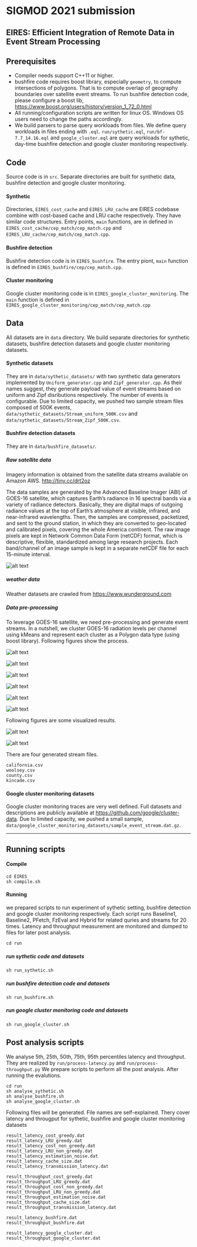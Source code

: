 # SIGMOD 2021 submission
EIRES: Efficient Integration of Remote Data in Event Stream Processing
---

## Prerequisites
* Compiler needs support C++11 or higher.
* bushfire code requires boost library, especially `geometry`, to compute intersections of polygons. That is to compute overlap of geography boundaries over satellite event streams.  To run bushfire detection code, please configure a boost lib, https://www.boost.org/users/history/version_1_72_0.html
* All running/configuration scripts are written for linux OS. Windows OS users need to change the paths accordingly.
* We build parsers to parse query workloads from files. We define query workloads in files ending with `.eql`.  `run/sythetic.eql`, `run/bf-7.7_14.16.eql` and `google_cluster.eql` are query workloads for sythetic, day-time bushfire detection and google cluster monitoring respectively. 


## Code
Source code is in `src`. Separate directories are built for synthetic data, bushfire detection and google cluster monitoring.

#### Synthetic
Directories,  `EIRES_cost_cache` and `EIRES_LRU_cache` are EIRES codebase combine with cost-based cache and LRU cache respectively.
They have similar code structures. Entry points, `main` functions, are in defined in `EIRES_cost_cache/cep_match/cep_match.cpp` and `EIRES_LRU_cache/cep_match/cep_match.cpp`.

#### Bushfire detection
Bushfire detection code is in `EIRES_bushfire`. The entry piont, `main` function is defined in `EIRES_bushfire/cep/cep_match.cpp`.

#### Cluster monitoring
Google cluster monitoring code is in `EIRES_google_cluster_monitoring`. The `main` function is defined in `EIRES_google_cluster_monitoring/cep_match/cep_match.cpp`

##
## Data
All datasets are in `data` directory. We build separate directories for synthetic datasets, bushfire detection datasets and google cluster monitoring datasets.

#### Synthetic datasets
They are in `data/sythetic_datasets/` with two synthetic data generators implemented by `Uniform_generator.cpp` and `Zipf_generator.cpp`.  As their names suggest, they generate payload value of event streams based on uniform and Zipf disributions respectively. The number of events is configurable. Due to limited capacity, we pushed two sample stream files composed of 500K events, `data/sythetic_datasets/Stream_uniform_500K.csv` and `data/sythetic_datasets/Stream_Zipf_500K.csv`.

#### Bushfire detection datasets
They are in `data/bushfire_datasets/`.
##### Raw satellite data
Imagery information is obtained from the satellite data streams available on Amazon AWS. http://tiny.cc/drt2oz 

The data samples are generated by the Advanced Baseline Imager (ABI) of GOES-16 satellite, which captures Earth’s radiance in 16 spectral bands via a variety of radiance detectors. Basically, they are digital maps of outgoing radiance values at the top of Earth’s atmosphere at visible, infrared, and near-infrared wavelengths. Then, the samples are compressed, packetized, and sent to the ground station, in which they are converted to geo-located and calibrated pixels, covering the whole America continent. The raw image pixels are kept in Network Common Data Form (netCDF) format, which is descriptive, flexible, standardized among large research projects. Each band/channel of an image sample is kept in a separate netCDF file for each 15-minute interval.

![alt text][band]

[band]: figs/Bands.png "" 

##### weather data
Weather datasets are crawled from https://www.wunderground.com

##### Data pre-processing
To leverage GOES-16 satellite, we need pre-processing and generate event streams. In a nutshell, we cluster GOES-16 radiation levels per channel using kMeans and represent each cluster as a Polygon data type (using boost library). Following figures show the process.

![alt text][a]

[a]: figs/1.png ""

![alt text][b]

[b]: figs/2.png ""

![alt text][c]

[c]: figs/3.png ""

![alt text][d]

[d]: figs/4.png ""

![alt text][e]

[e]: figs/5.png ""

![alt text][f]

[f]: figs/6.png ""

Following figures are some visualized results. 

![alt text][h]

[h]: figs/8.png ""

![alt text][i]

[i]: figs/9.png ""

There are four generated stream files.
```
california.csv
woolsey.csv
county.csv
kincade.csv
```
#### Google cluster monitoring datasets
Google cluster monitoring traces are very well defined.
Full datasets and descriptions are publicly available at https://github.com/google/cluster-data. Due to limited capacity, we pushed a small sample, `data/google_cluster_monitoring_datasets/sample_event_stream.dat.gz`.

---

## Running scripts
#### Compile
```
cd EIRES
sh compile.sh
```
#### Running
we prepared scripts to run experiment of sythetic setting, bushfire detection and google cluster monitoring respectively.
Each script runs Baseline1, Baseline2, PFetch, FzEval and Hybrid for related quries and streams for 20 times.
Latency and throughput measurement are monitored and dumped to files for later post analysis.

```
cd run
```
##### run sythetic code and datasets
```
sh run_sythetic.sh
```
##### run bushfire detection code and datasets
```
sh run_bushfire.sh
```
##### run google cluster monitoring code and datasets
```
sh run_google_cluster.sh
```

## Post analysis scripts
We analyse 5th, 25th, 50th, 75th, 95th percentiles latency and throughput. They are realized by `run/process-latency.py` and `run/process-throughput.py`
We prepare scripts to perform all the post analysis.
After running the evalutions. 

```
cd run
sh analyse_sythetic.sh
sh analyse_bushfire.sh
sh analyse_google_cluster.sh
```
Following files will be generated. File names are self-explained. Thery cover latency and througput for sythetic, bushfire and google cluster monitoring datasets
```
result_latency_cost_greedy.dat
result_latency_LRU_greedy.dat
result_latency_cost_non_greedy.dat
result_latency_LRU_non_greedy.dat
result_latency_estimation_noise.dat
result_latency_cache_size.dat
result_latency_transmission_latency.dat

result_throughput_cost_greedy.dat
result_throughput_LRU_greedy.dat
result_throughput_cost_non_greedy.dat
result_throughput_LRU_non_greedy.dat
result_throughput_estimation_noise.dat
result_throughput_cache_size.dat
result_throughput_transmission_latency.dat

result_latency_bushfire.dat
result_throughput_bushfire.dat

result_latency_google_cluster.dat
result_throughput_google_cluster.dat
```
